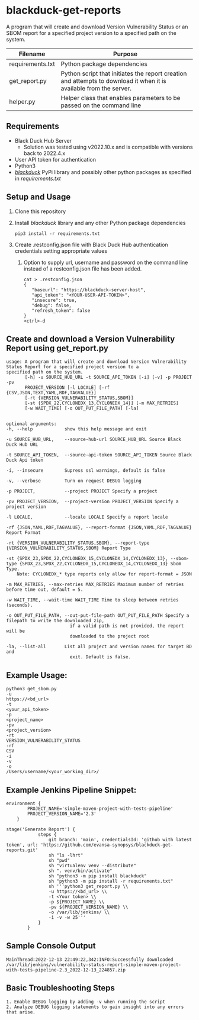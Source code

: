 # blackduck-get-reports
A program that will create and download Version Vulnerability Status or an SBOM report for a specified project version to a
specified path on the system. 

| Filename         | Purpose                                                                                                            |
|------------------|--------------------------------------------------------------------------------------------------------------------|
| requirements.txt | Python package dependencies                                                                                        |
| get_report.py    | Python script that initiates the report creation and attempts to download it when it is available from the server. |
| helper.py        | Helper class that enables parameters to be passed on the command line                                              |

## Requirements

- Black Duck Hub Server
    - Solution was tested using v2022.10.x and is compatible with versions back to 2022.4.x
- User API token for authentication
- Python3
- [*blackduck*](https://pypi.org/project/blackduck/) PyPi library and possibly other python packages as specified in *requirements.txt*

## Setup and Usage

1. Clone this repository

2. Install *blackduck* library and any other Python package dependencies

   ```
   pip3 install -r requirements.txt
   ```

3. Create .restconfig.json file with Black Duck Hub authentication credentials setting appropriate values
    1. Option to supply url, username and password on the command line instead of a restconfig.json file has been added.

       ```
       cat > .restconfig.json
       {
          "baseurl": "https://blackduck-server-host",
          "api_token": "<YOUR-USER-API-TOKEN>",
          "insecure": true,
          "debug": false,
          "refresh_token": false
       }
       <ctrl>-d
       ```
## Create and download a Version Vulnerability Report using get_report.py

```
usage: A program that will create and download Version Vulnerability Status Report for a specified project version to a 
specified path on the system.        
       [-h] -u SOURCE_HUB_URL -t SOURCE_API_TOKEN [-i] [-v] -p PROJECT -pv
       PROJECT_VERSION [-l LOCALE] [-rf {CSV,JSON,TEXT,YAML,RDF,TAGVALUE}]
       [-rt {VERSION_VULNERABILITY_STATUS,SBOM}]
       [-st {SPDX_22,CYCLONEDX_13,CYCLONEDX_14}] [-m MAX_RETRIES]
       [-w WAIT_TIME] [-o OUT_PUT_FILE_PATH] [-la]


optional arguments:
-h, --help            show this help message and exit

-u SOURCE_HUB_URL,    --source-hub-url SOURCE_HUB_URL Source Black Duck Hub URL

-t SOURCE_API_TOKEN,  --source-api-token SOURCE_API_TOKEN Source Black Duck Api token

-i, --insecure        Supress ssl warnings, default is false

-v, --verbose         Turn on request DEBUG logging

-p PROJECT,           --project PROJECT Specify a project

-pv PROJECT_VERSION,  --project-version PROJECT_VERSION Specify a project version

-l LOCALE,            --locale LOCALE Specify a report locale

-rf {JSON,YAML,RDF,TAGVALUE}, --report-format {JSON,YAML,RDF,TAGVALUE} Report Format

-rt {VERSION_VULNERABILITY_STATUS,SBOM}, --report-type {VERSION_VULNERABILITY_STATUS,SBOM} Report Type

-st {SPDX_23,SPDX_22,CYCLONEDX_15,CYCLONEDX_14,CYCLONEDX_13}, --sbom-type {SPDX_23,SPDX_22,CYCLONEDX_15,CYCLONEDX_14,CYCLONEDX_13} Sbom Type. 
    Note: CYCLONEDX_* type reports only allow for report-format = JSON

-m MAX_RETRIES, --max-retries MAX_RETRIES Maximum number of retries before time out, default = 5.

-w WAIT_TIME, --wait-time WAIT_TIME Time to sleep between retries (seconds).

-o OUT_PUT_FILE_PATH, --out-put-file-path OUT_PUT_FILE_PATH Specify a filepath to write the downloaded zip, 
                        if a valid path is not provided, the report will be
                        downloaded to the project root
                        
-la, --list-all       List all project and version names for target BD and
                        exit. Default is false.

```

## Example Usage:
```
python3 get_sbom.py
-u
https://<bd_url>
-t
<your_api_token>
-p
<project_name>
-pv
<project_version>
-rt
VERSION_VULNERABILITY_STATUS
-rf
CSV
-i
-v
-o
/Users/username/<your_working_dir>/

```
## Example Jenkins Pipeline Snippet:
```
environment {
        PROJECT_NAME='simple-maven-project-with-tests-pipeline' 
        PROJECT_VERSION_NAME='2.3'
    }
    
stage('Generate Report') {
            steps {
                git branch: 'main', credentialsId: 'github with latest token', url: 'https://github.com/evansa-synopsys/blackduck-get-reports.git'
                sh "ls -lhrt"
                sh "pwd"
                sh "virtualenv venv --distribute"
                sh ". venv/bin/activate" 
                sh "python3 -m pip install blackduck"
                sh "python3 -m pip install -r requirements.txt"
                sh '''python3 get_report.py \\
                -u https://<bd_url> \\
                -t <Your token> \\
                -p ${PROJECT_NAME} \\
                -pv ${PROJECT_VERSION_NAME} \\
                -o /var/lib/jenkins/ \\
                -i -v -w 25'''
            }
        }

```

## Sample Console Output
```
MainThread:2022-12-13 22:49:22,342:INFO:Successfully downloaded /var/lib/jenkins/vulnerability-status-report-simple-maven-project-with-tests-pipeline-2.3_2022-12-13_224857.zip
```

## Basic Troubleshooting Steps
```
1. Enable DEBUG logging by adding -v when running the script
2. Analyze DEBUG logging statements to gain insight into any errors that arise. 
```